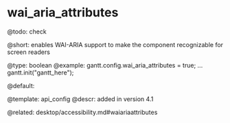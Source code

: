 wai_aria_attributes
=============

@todo:
	check 


@short:
	enables WAI-ARIA support to make the component recognizable for screen readers

@type: boolean
@example:
gantt.config.wai_aria_attributes = true;
...
gantt.init("gantt_here");

@default:

@template:	api_config
@descr:
added in version 4.1

@related:
desktop/accessibility.md#waiariaattributes

